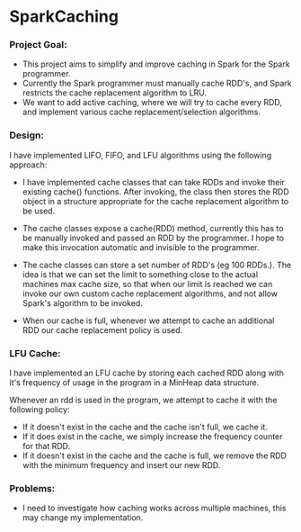 # SparkCaching

### Project Goal:

* This project aims to simplify and improve caching in Spark for the Spark programmer.
* Currently the Spark programmer must manually cache RDD's, and Spark restricts the cache replacement
algorithm to LRU.
* We want to add active caching, where we will try to cache every RDD, and implement various cache replacement/selection algorithms.

### Design:
I have implemented LIFO, FIFO, and LFU algorithms using the following approach:

* I have implemented cache classes that can take RDDs and invoke their existing cache() functions. After invoking, the class then
stores the RDD object in a structure appropriate for the cache replacement algorithm to be used.

* The cache classes expose a cache(RDD) method, currently this has to be manually invoked and passed an RDD by the programmer.
I hope to make this invocation automatic and invisible to the programmer.

* The cache classes can store a set number of RDD's (eg 100 RDDs.). The idea is that we can set the limit
to something close to the actual machines max cache size, so that when our limit is reached we can invoke our own custom cache replacement algorithms, and not allow Spark's algorithm to be invoked.

* When our cache is full, whenever we attempt to cache an additional RDD our cache replacement policy is used.

### LFU Cache:
I have implemented an LFU cache by storing each cached RDD along with it's frequency of usage in the program in a MinHeap data structure.

Whenever an rdd is used in the program, we attempt to cache it with the following policy:
* If it doesn't exist in the cache and the cache isn't full, we cache it.
* If it does exist in the cache, we simply increase the frequency counter for that RDD.
* If it doesn't exist in the cache and the cache is full, we remove the RDD with the minimum frequency and insert our new RDD.  

### Problems:
* I need to investigate how caching works across multiple machines, this may change my implementation.
